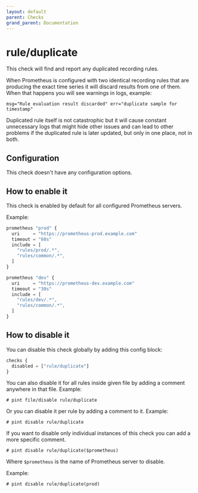 ```yaml
---
layout: default
parent: Checks
grand_parent: Documentation
---
```


# rule/duplicate

This check will find and report any duplicated recording rules.

When Prometheus is configured with two identical recording rules that
are producing the exact time series it will discard results from one
of them. When that happens you will see warnings in logs, example:

```
msg="Rule evaluation result discarded" err="duplicate sample for timestamp"
```

Duplicated rule itself is not catastrophic but it will cause constant unnecessary
logs that might hide other issues and can lead to other problems if the
duplicated rule is later updated, but only in one place, not in both.

## Configuration

This check doesn't have any configuration options.

## How to enable it

This check is enabled by default for all configured Prometheus servers.

Example:

```js
prometheus "prod" {
  uri     = "https://prometheus-prod.example.com"
  timeout = "60s"
  include = [
    "rules/prod/.*",
    "rules/common/.*",
  ]
}

prometheus "dev" {
  uri     = "https://prometheus-dev.example.com"
  timeout = "30s"
  include = [
    "rules/dev/.*",
    "rules/common/.*",
  ]
}
```

## How to disable it

You can disable this check globally by adding this config block:

```js
checks {
  disabled = ["rule/duplicate"]
}
```

You can also disable it for all rules inside given file by adding
a comment anywhere in that file. Example:

`# pint file/disable rule/duplicate`

Or you can disable it per rule by adding a comment to it. Example:

`# pint disable rule/duplicate`

If you want to disable only individual instances of this check
you can add a more specific comment.

`# pint disable rule/duplicate($prometheus)`

Where `$prometheus` is the name of Prometheus server to disable.

Example:

`# pint disable rule/duplicate(prod)`
